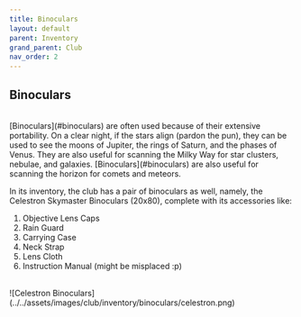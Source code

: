 ```yaml
---
title: Binoculars
layout: default
parent: Inventory
grand_parent: Club
nav_order: 2
---
```


## Binoculars

<br />
[Binoculars](#binoculars) are often used because of their extensive portability. On a clear night, if the stars align (pardon the pun), they can be used to see the moons of Jupiter, the rings of Saturn, and the phases of Venus. They are also useful for scanning the Milky Way for star clusters, nebulae, and galaxies. [Binoculars](#binoculars) are also useful for scanning the horizon for comets and meteors.

In its inventory, the club has a pair of binoculars as well, namely, the Celestron Skymaster Binoculars (20x80), complete with its accessories like:

1. Objective Lens Caps
2. Rain Guard
3. Carrying Case
4. Neck Strap
5. Lens Cloth
6. Instruction Manual (might be misplaced :p)

<br />
![Celestron Binoculars](../../assets/images/club/inventory/binoculars/celestron.png)
